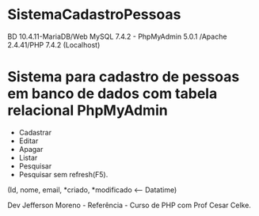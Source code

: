 # SistemaCadastroPessoas
BD 10.4.11-MariaDB/Web MySQL 7.4.2 - PhpMyAdmin 5.0.1 /Apache 2.4.41/PHP 7.4.2 (Localhost)

# Sistema para cadastro de pessoas em banco de dados com tabela relacional PhpMyAdmin
* Cadastrar
* Editar
* Apagar
* Listar
* Pesquisar
* Pesquisar sem refresh(F5).

(Id, nome, email, *criado, *modificado <-- Datatime)

Dev Jefferson Moreno - Referência - Curso de PHP com Prof Cesar Celke.


